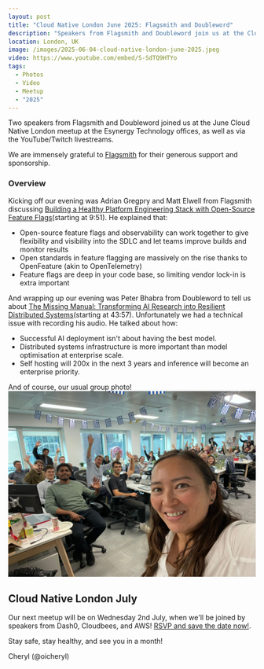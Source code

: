 ```yaml
---
layout: post
title: "Cloud Native London June 2025: Flagsmith and Doubleword"
description: "Speakers from Flagsmith and Doubleword join us at the Cloud Native London meetup June 2025, hosted by Cheryl Hung"
location: London, UK
image: /images/2025-06-04-cloud-native-london-june-2025.jpeg
video: https://www.youtube.com/embed/S-SdTQ9HTYo
tags:
  - Photos
  - Video
  - Meetup
  - "2025"
---
```


Two speakers from Flagsmith and Doubleword joined us at the June Cloud Native London meetup at the Esynergy Technology offices, as well as via the YouTube/Twitch livestreams. 

We are immensely grateful to [Flagsmith](https://www.flagsmith.com/) for their generous support and sponsorship.

### Overview

Kicking off our evening was Adrian Gregpry and Matt Elwell from Flagsmith discussing [Building a Healthy Platform Engineering Stack with Open-Source Feature Flags](https://www.youtube.com/live/S-SdTQ9HTYo?si=gaejNQwoZA-hPrLt&t=591)(starting at 9:51). He explained that: 
* Open-source feature flags and observability can work together to give flexibility and visibility into the SDLC and let teams improve builds and monitor results
* Open standards in feature flagging are massively on the rise thanks to OpenFeature (akin to OpenTelemetry)
* Feature flags are deep in your code base, so limiting vendor lock-in is extra important

And wrapping up our evening was Peter Bhabra from Doubleword to tell us about [The Missing Manual: Transforming AI Research into Resilient Distributed Systems](https://www.youtube.com/live/S-SdTQ9HTYo?si=cFOgGWdP5Gv77kIp&t=2637)(starting at 43:57). Unfortunately we had a technical issue with recording his audio. He talked about how:
* Successful AI deployment isn't about having the best model.
* Distributed systems infrastructure is more important than model optimisation at enterprise scale.
* Self hosting will 200x in the next 3 years and inference will become an enterprise priority.

And of course, our usual group photo!
![](/images/2025-06-04-cloud-native-london-june-2025.jpeg)

## Cloud Native London July

Our next meetup will be on Wednesday 2nd July, when we'll be joined by speakers from Dash0, Cloudbees, and AWS! [RSVP and save the date now!](https://www.meetup.com/cloud-native-london/events/307417971/). 

Stay safe, stay healthy, and see you in a month!

Cheryl (@oicheryl) 
